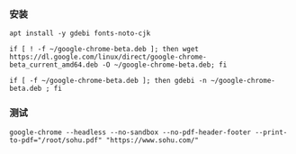 
### 安装

	apt install -y gdebi fonts-noto-cjk

	if [ ! -f ~/google-chrome-beta.deb ]; then wget  https://dl.google.com/linux/direct/google-chrome-beta_current_amd64.deb -O ~/google-chrome-beta.deb; fi

	if [ -f ~/google-chrome-beta.deb ]; then gdebi -n ~/google-chrome-beta.deb ; fi


### 测试

	google-chrome --headless --no-sandbox --no-pdf-header-footer --print-to-pdf="/root/sohu.pdf" "https://www.sohu.com/"


